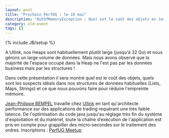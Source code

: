 ```yaml
---
layout: post
title: "Prochain PerfUG : le 19 mai"
description: "OutOfMemoryException : Quel est le coût des objets en Java ?"
category: old-event
tags: []
---
```

{% include JB/setup %}

A Ullink, nos Heaps sont habituellement plutôt large (jusqu'à 32 Go) et nous gérons un large volume de données. Mais nous avons observé que la majorité de l'espace occupé dans la Heap ne l'est pas par les données business mais par les structures ! 
<!-- more -->

Dans cette présentation il sera montré quel est le coût des objets, quels sont les suspects idéals dans nos structures de données habituelles (Lists, Maps, Strings) et ce que nous pouvons faire pour réduire l'empreinte mémoire.

[Jean-Philippe BEMPEL](https://twitter.com/jpbempel) travaille chez [Ullink](http://www.ullink.com/) en tant qu'architecte performance sur des applications de trading requérant une très faible latence. De l'optimisation du code java jusqu'au réglage très fin du système d'exploitation et du matériel, toute la chaîne d’exécution de l'application est pris en compte pour grappiller des micro-secondes sur le traitement des ordres.
Inscriptions : [PerfUG Meetup](http://www.meetup.com/fr-FR/PerfUG/events/230809462/)
